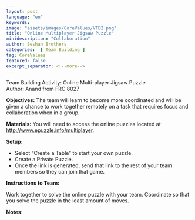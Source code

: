 ```yaml
---
layout: post
language: "en"
keywords:
image: "assets/images/CoreValues/VTB2.png"
title: "Online Multiplayer Jigsaw Puzzle"
minidescription: "Collaboration"
author: Seshan Brothers
categories:  [ Team Building ]
tag: CoreValues
featured: false
excerpt_separator: <!--more-->
---
```


Team Building Activity:  Online Multi-player Jigsaw Puzzle<br>
Author: Anand from FRC 8027
<!--more-->

<b>Objectives:</b>
The team will learn to become more coordinated and will be given a chance to work together remotely on a task that requires focus and collaboration when in a group.

<b>Materials:</b>
You will need to access the online puzzles located at http://www.epuzzle.info/multiplayer.

<b>Setup:</b>
- Select “Create a Table” to start your own puzzle.
- Create a Private Puzzle.
- Once the link is generated, send that link to the rest of your team members so they can join that game.


<b>Instructions to Team:</b>

Work together to solve the online puzzle with your team. Coordinate so that you solve the puzzle in the least amount of moves.

<b>Notes:</b>
